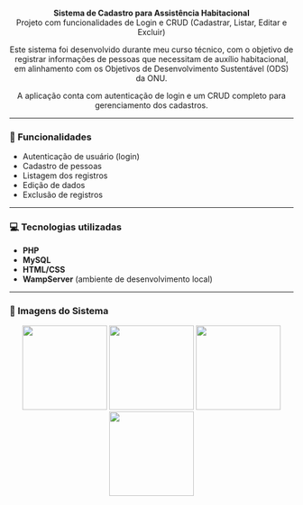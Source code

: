 <p align="center">
  <strong>Sistema de Cadastro para Assistência Habitacional</strong><br>
  Projeto com funcionalidades de Login e CRUD (Cadastrar, Listar, Editar e Excluir)
</p>

<p align="center">
  Este sistema foi desenvolvido durante meu curso técnico, com o objetivo de registrar informações de pessoas que necessitam de auxílio habitacional, em alinhamento com os Objetivos de Desenvolvimento Sustentável (ODS) da ONU. 
</p>

<p align="center">
  A aplicação conta com autenticação de login e um CRUD completo para gerenciamento dos cadastros.
</p>

---

### 🚀 Funcionalidades

- Autenticação de usuário (login)
- Cadastro de pessoas
- Listagem dos registros
- Edição de dados
- Exclusão de registros

---

### 💻 Tecnologias utilizadas

- **PHP**
- **MySQL**
- **HTML/CSS**
- **WampServer** (ambiente de desenvolvimento local)

---

### 📸 Imagens do Sistema

<div align="center"> <img src="https://user-images.githubusercontent.com/103971506/167535241-0482497b-7469-44c2-b7f8-088598ea2553.png" width="150px"> <img src="https://user-images.githubusercontent.com/103971506/167535243-09c65409-f15a-46e2-8807-dc1d539e5f77.png" width="150px"> <img src="https://user-images.githubusercontent.com/103971506/167535245-34f0edd4-1377-4eb3-b35c-d88ac075d6a5.png" width="150px"> <img src="https://user-images.githubusercontent.com/103971506/167535248-b4b20d55-e377-4847-b3f0-98800f59ecac.png" width="150px"> </div>

